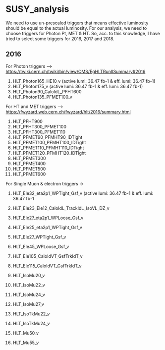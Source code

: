 # SUSY_analysis
We need to use un-prescaled triggers that means effective luminosity should be equal to the actual luminosity. For our analysis, we need to choose triggers for Photon Pt, MET & HT. So, acc. to this knowledge, I have tried to select some triggers for 2016, 2017 and 2018.

2016
--------------------------------------------------------------------------------------
For Photon triggers --> https://twiki.cern.ch/twiki/bin/view/CMS/EgHLTRunIISummary#2016
1. HLT_Photon165_HE10_v (active lumi: 36.47 fb-1 & eff. lumi: 36.47 fb-1)
2. HLT_Photon175_v (active lumi: 36.47 fb-1 & eff. lumi: 36.47 fb-1)
3. HLT_Photon90_CaloIdL_PFHT600
4. HLT_Photon135_PFMET100_v

For HT and MET triggers --> https://fwyzard.web.cern.ch/fwyzard/hlt/2016/summary.html
1. HLT_PFHT900
2. HLT_PFHT300_PFMET100
3. HLT_PFHT300_PFMET110
4. HLT_PFMET90_PFMHT90_IDTight
5. HLT_PFMET100_PFMHT100_IDTight
6. HLT_PFMET110_PFMHT110_IDTight
7. HLT_PFMET120_PFMHT120_IDTight
8. HLT_PFMET300
9. HLT_PFMET400
10. HLT_PFMET500
11. HLT_PFMET600

For Single Muon & electron triggers →
1. HLT_Ele32_eta2p1_WPTight_Gsf_v  (active lumi: 36.47 fb-1 & eff. lumi: 36.47 fb-1
2. HLT_Ele23_Ele12_CaloIdL_TrackIdL_IsoVL_DZ_v
3. HLT_Ele27_eta2p1_WPLoose_Gsf_v
4. HLT_Ele25_eta2p1_WPTight_Gsf_v
5. HLT_Ele27_WPTight_Gsf_v
8. HLT_Ele45_WPLoose_Gsf_v
7. HLT_Ele105_CaloIdVT_GsfTrkIdT_v
7. HLT_Ele115_CaloIdVT_GsfTrkIdT_v

1. HLT_IsoMu20_v
2. HLT_IsoMu22_v
3. HLT_IsoMu24_v
4. HLT_IsoMu27_v
5. HLT_IsoTkMu22_v
6. HLT_IsoTkMu24_v
7. HLT_Mu50_v
8. HLT_Mu55_v
